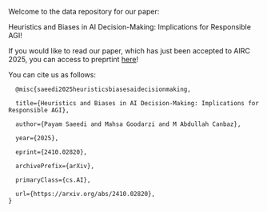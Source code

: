 Welcome to the data repository for our paper:

Heuristics and Biases in AI Decision-Making: Implications for Responsible AGI!

If you would like to read our paper, which has just been accepted to AIRC 2025, you can access to preprtint [here](https://arxiv.org/abs/2410.02820)!

You can cite us as follows:
  
      @misc{saeedi2025heuristicsbiasesaidecisionmaking,

      title={Heuristics and Biases in AI Decision-Making: Implications for Responsible AGI},
      
      author={Payam Saeedi and Mahsa Goodarzi and M Abdullah Canbaz},
      
      year={2025},
      
      eprint={2410.02820},
      
      archivePrefix={arXiv},
      
      primaryClass={cs.AI},
      
      url={https://arxiv.org/abs/2410.02820}, 
    }
